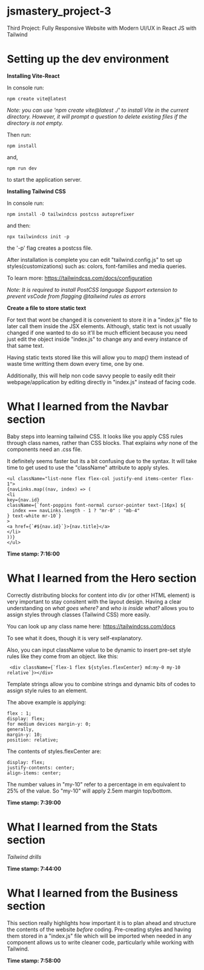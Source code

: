 # jsmastery_project-3 

Third Project: Fully Responsive Website with Modern UI/UX in React JS with Tailwind

# Setting up the dev environment

**Installing Vite-React**

In console run:

    npm create vite@latest

*Note: you can use 'npm create vite@latest ./' to install Vite in the current directory. However, it will prompt a question to delete existing files if the directory is not empty.*

Then run:

    npm install 

and,

    npm run dev 

to start the application server.

**Installing Tailwind CSS**

In console run:

    npm install -D tailwindcss postcss autoprefixer

and then:

    npx tailwindcss init -p

the '-p' flag creates a postcss file. 

After installation is complete you can edit "tailwind.config.js" to set up styles(customizations) such as: colors, font-families and media queries.

To learn more: https://tailwindcss.com/docs/configuration

*Note: It is required to install PostCSS language Support extension to prevent vsCode from flagging @tailwind rules as errors*

**Create a file to store static text**

For text that wont be changed it is convenient to store it in a "index.js" file to later call them inside the JSX elements. Although, static text is not usually changed if one wanted to do so it'll be much efficient because you need just edit the object inside "index.js" to change any and every instance of that same text. 

Having static texts stored like this will allow you to *map()* them instead of waste time writting them down every time, one by one.

Additionally, this will help non code savvy people to easily edit their webpage/application by editing directly in "index.js" instead of facing code.

# What I learned from the Navbar section

Baby steps into learning tailwind CSS. It looks like you apply CSS rules through class names, rather than CSS blocks. That explains *why* none of the components need an .css file. 

It definitely seems faster but its a bit confusing due to the syntax. It will take time to get used to use the "className" attribute to apply styles.

    <ul className="list-none flex flex-col justify-end items-center flex-1">
    {navLinks.map((nav, index) => (
    <li
    key={nav.id}
    className={`font-poppins font-normal cursor-pointer text-[16px] ${
      index === navLinks.length - 1 ? "mr-0" : "mb-4"
    } text-white mr-10`}
    >
    <a href={`#${nav.id}`}>{nav.title}</a>
    </li>
    ))}
    </ul>

**Time stamp: 7:16:00**

# What I learned from the Hero section

Correctly distributing blocks for content into div (or other HTML element) is very important to stay consitent with the layout design. Having a clear understanding on *what goes where?* and *who is inside what?* allows you to assign styles through classes (Tailwind CSS) more easily.

You can look up any class name here: https://tailwindcss.com/docs 

To see what it does, though it is very self-explanatory.

Also, you can input className value to be dynamic to insert pre-set style rules like they come from an object. like this:

     <div className={`flex-1 flex ${styles.flexCenter} md:my-0 my-10 relative`}></div>

Template strings allow you to combine strings and dynamic bits of codes to assign style rules to an element.

The above example is applying:

    flex : 1;
    display: flex;
    for medium devices margin-y: 0;
    generally,
    margin-y: 10;
    position: relative;

The contents of styles.flexCenter are:  
    
    display: flex;
    justify-contents: center; 
    align-items: center;

The number values in "my-10" refer to a percentage in em equivalent to 25% of the value. So "my-10" will apply 2.5em margin top/bottom.

**Time stamp: 7:39:00**

# What I learned from the Stats section

*Tailwind drills* 

**Time stamp: 7:44:00**

# What I learned from the Business section

This section really highlights how important it is to plan ahead and structure the contents of the website *before* coding. Pre-creating styles and having them stored in a "index.js" file which will be imported when needed in any component allows us to write cleaner code, particularly while working with Tailwind.  

**Time stamp: 7:58:00**